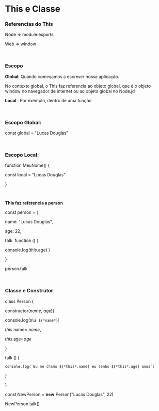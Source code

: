 # This e Classe



### Referencias do This

Node => module.exports

Web => window 

 </br>

### Escopo



**Global**: Quando começamos a escrever nossa aplicação.

No contexto global, o This faz referencia ao objeto global, que é o objeto window no navegador de internet ou ao objeto global no Node.jd



**Local** : Por exemplo, dentro de uma função

 </br>

### Escopo Global:



const global = "Lucas Douglas"



 </br>

###  Escopo Local: 



function MeuNome() {

  const local = "Lucas Douglas"

}


 </br>


**This faz referencia a person**



const person = {

  name: "Lucas Douglas",

  age: 22,

  talk: function () {

   console.log(*this*.age) }

}

person.talk

</br>


### Classe e Construtor



class Person {

  constructor(*name*, *age*){

console.log(`Olá ${*name*}`)

  *this*.name= *name*,

  *this*.age=*age*

} 

  talk () {

    console.log(`Eu me chamo ${*this*.name} eu tenho ${*this*.age} anos`)

  }

}



const NewPerson = **new** Person("Lucas Douglas", 22)



 NewPerson.talk() 
